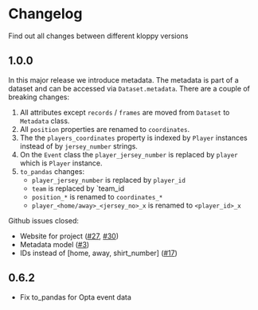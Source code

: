 # Changelog

Find out all changes between different kloppy versions

## 1.0.0
In this major release we introduce metadata. The metadata is part of a dataset and can be accessed via `Dataset.metadata`.
There are a couple of breaking changes:

1. All attributes except `records` / `frames` are moved from `Dataset` to `Metadata` class. 
2. All `position` properties are renamed to `coordinates`. 
3. The the `players_coordinates` property is indexed by `Player` instances instead of by `jersey_number` strings.
4. On the `Event` class the `player_jersey_number` is replaced by `player` which is `Player` instance. 
5. `to_pandas` changes:
    - `player_jersey_number` is replaced by `player_id`
    - `team` is replaced by `team_id
    - `position_*` is renamed to `coordinates_*`
    - `player_<home/away>_<jersey_no>_x` is renamed to `<player_id>_x`

Github issues closed:

- Website for project ([#27](https://github.com/PySport/kloppy/issues/27), [#30](https://github.com/PySport/kloppy/issues/30))
- Metadata model ([#3](https://github.com/PySport/kloppy/issues/3))
- IDs instead of [home, away, shirt_number] ([#17](https://github.com/PySport/kloppy/issues/17))


## 0.6.2
- Fix to_pandas for Opta event data